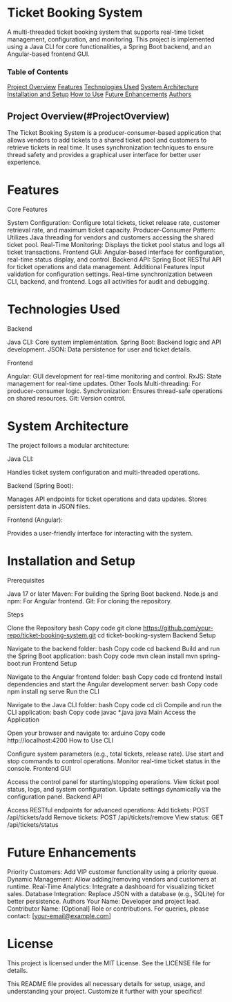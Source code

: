 # Ticket Booking System

A multi-threaded ticket booking system that supports real-time ticket management, configuration, and monitoring. This project is implemented using a Java CLI for core functionalities, a Spring Boot backend, and an Angular-based frontend GUI.

### Table of Contents
[Project Overview](#ProjectOverview)
[Features](#Features)
[Technologies Used](#TechnologiesUsed)
[System Architecture](#SystemArchitecture)
[Installation and Setup](#InstallationAndSetup)
[How to Use](#HowtoUse)
[Future Enhancements](#FutureEnhancements)
[Authors](#Authors)

## Project Overview(#ProjectOverview) 

The Ticket Booking System is a producer-consumer-based application that allows vendors to add tickets to a shared ticket pool and customers to retrieve tickets in real time. It uses synchronization techniques to ensure thread safety and provides a graphical user interface for better user experience.

# Features

Core Features

System Configuration: Configure total tickets, ticket release rate, customer retrieval rate, and maximum ticket capacity.
Producer-Consumer Pattern: Utilizes Java threading for vendors and customers accessing the shared ticket pool.
Real-Time Monitoring: Displays the ticket pool status and logs all ticket transactions.
Frontend GUI: Angular-based interface for configuration, real-time status display, and control.
Backend API: Spring Boot RESTful API for ticket operations and data management.
Additional Features
Input validation for configuration settings.
Real-time synchronization between CLI, backend, and frontend.
Logs all activities for audit and debugging.

# Technologies Used

Backend

Java CLI: Core system implementation.
Spring Boot: Backend logic and API development.
JSON: Data persistence for user and ticket details.

Frontend

Angular: GUI development for real-time monitoring and control.
RxJS: State management for real-time updates.
Other Tools
Multi-threading: For producer-consumer logic.
Synchronization: Ensures thread-safe operations on shared resources.
Git: Version control.

# System Architecture
The project follows a modular architecture:

Java CLI:

Handles ticket system configuration and multi-threaded operations.

Backend (Spring Boot):

Manages API endpoints for ticket operations and data updates.
Stores persistent data in JSON files.

Frontend (Angular):

Provides a user-friendly interface for interacting with the system.

# Installation and Setup

Prerequisites

Java 17 or later
Maven: For building the Spring Boot backend.
Node.js and npm: For Angular frontend.
Git: For cloning the repository.

Steps

Clone the Repository
bash
Copy code
git clone https://github.com/your-repo/ticket-booking-system.git
cd ticket-booking-system
Backend Setup

Navigate to the backend folder:
bash
Copy code
cd backend
Build and run the Spring Boot application:
bash
Copy code
mvn clean install
mvn spring-boot:run
Frontend Setup

Navigate to the Angular frontend folder:
bash
Copy code
cd frontend
Install dependencies and start the Angular development server:
bash
Copy code
npm install
ng serve
Run the CLI

Navigate to the Java CLI folder:
bash
Copy code
cd cli
Compile and run the CLI application:
bash
Copy code
javac *.java
java Main
Access the Application

Open your browser and navigate to:
arduino
Copy code
http://localhost:4200
How to Use
CLI

Configure system parameters (e.g., total tickets, release rate).
Use start and stop commands to control operations.
Monitor real-time ticket status in the console.
Frontend GUI

Access the control panel for starting/stopping operations.
View ticket pool status, logs, and system configuration.
Update settings dynamically via the configuration panel.
Backend API

Access RESTful endpoints for advanced operations:
Add tickets: POST /api/tickets/add
Remove tickets: POST /api/tickets/remove
View status: GET /api/tickets/status

# Future Enhancements
Priority Customers: Add VIP customer functionality using a priority queue.
Dynamic Management: Allow adding/removing vendors and customers at runtime.
Real-Time Analytics: Integrate a dashboard for visualizing ticket sales.
Database Integration: Replace JSON with a database (e.g., SQLite) for better persistence.
Authors
Your Name: Developer and project lead.
Contributor Name: [Optional] Role or contributions.
For queries, please contact: [your-email@example.com]

# License
This project is licensed under the MIT License. See the LICENSE file for details.

This README file provides all necessary details for setup, usage, and understanding your project. Customize it further with your specifics!







